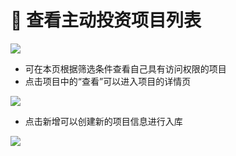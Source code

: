 # 📑 查看主动投资项目列表

![](../../.gitbook/assets/WechatIMG463.png)

* 可在本页根据筛选条件查看自己具有访问权限的项目
* 点击项目中的“查看”可以进入项目的详情页

![](<../../.gitbook/assets/image (2).png>)

* 点击新增可以创建新的项目信息进行入库

![](<../../.gitbook/assets/image (10).png>)
